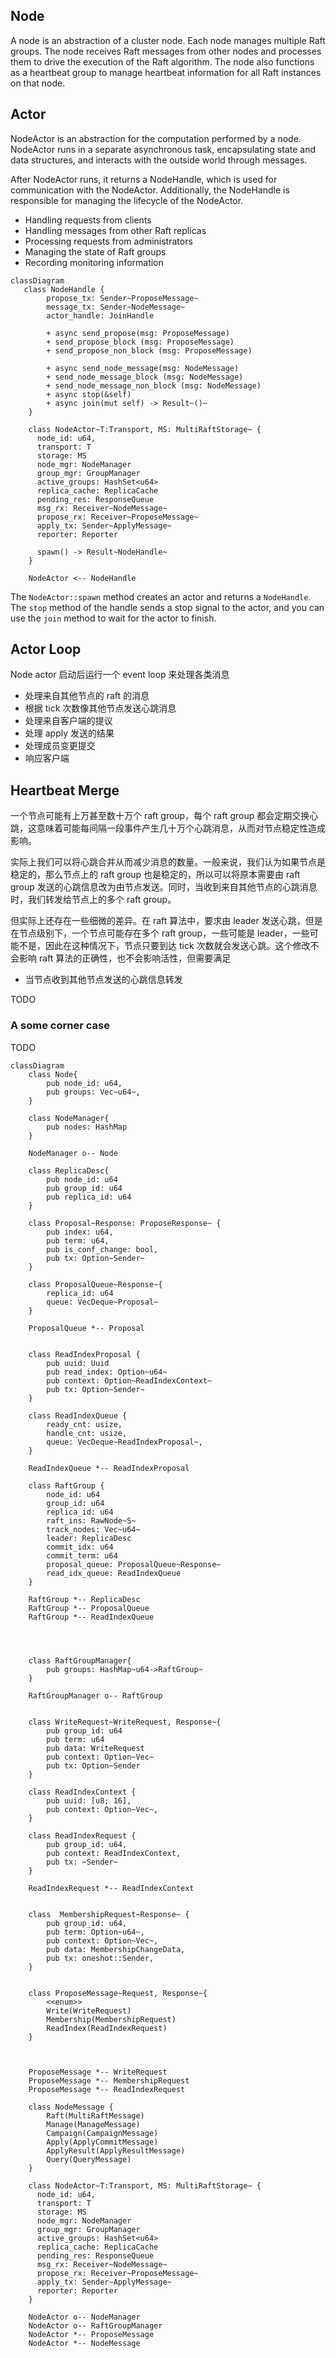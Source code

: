 ## Node

A node is an abstraction of a cluster node. Each node manages multiple Raft groups. The node receives Raft messages from other nodes and processes them to drive the execution of the Raft algorithm. The node also functions as a heartbeat group to manage heartbeat information for all Raft instances on that node.

## Actor

NodeActor is an abstraction for the computation performed by a node. NodeActor runs in a separate asynchronous task, encapsulating state and data structures, and interacts with the outside world through messages.

After NodeActor runs, it returns a NodeHandle, which is used for communication with the NodeActor. Additionally, the NodeHandle is responsible for managing the lifecycle of the NodeActor.

- Handling requests from clients
- Handling messages from other Raft replicas
- Processing requests from administrators
- Managing the state of Raft groups
- Recording monitoring information 


```mermaid
classDiagram
   class NodeHandle {
        propose_tx: Sender~ProposeMessage~
        message_tx: Sender~NodeMessage~
        actor_handle: JoinHandle
        
        + async send_propose(msg: ProposeMessage)
        + send_propose_block (msg: ProposeMessage)
        + send_propose_non_block (msg: ProposeMessage)

        + async send_node_message(msg: NodeMessage)
        + send_node_message_block (msg: NodeMessage)
        + send_node_message_non_block (msg: NodeMessage)
        + async stop(&self)
        + async join(mut self) -> Result~()~
    }

    class NodeActor~T:Transport, MS: MultiRaftStorage~ {
      node_id: u64,
      transport: T
      storage: MS
      node_mgr: NodeManager
      group_mgr: GroupManager
      active_groups: HashSet<u64>
      replica_cache: ReplicaCache
      pending_res: ResponseQueue
      msg_rx: Receiver~NodeMessage~
      propose_rx: Receiver~ProposeMessage~
      apply_tx: Sender~ApplyMessage~
      reporter: Reporter

      spawn() -> Result~NodeHandle~
    }

    NodeActor <-- NodeHandle

```


The `NodeActor::spawn` method creates an actor and returns a `NodeHandle`. The `stop` method of the handle sends a stop signal to the actor, and you can use the `join` method to wait for the actor to finish.

## Actor Loop

Node actor 启动后运行一个 event loop 来处理各类消息
- 处理来自其他节点的 raft 的消息
- 根据 tick 次数像其他节点发送心跳消息
- 处理来自客户端的提议
- 处理 apply 发送的结果
- 处理成员变更提交
- 响应客户端



## Heartbeat Merge

一个节点可能有上万甚至数十万个 raft group，每个 raft group 都会定期交换心跳，这意味着可能每间隔一段事件产生几十万个心跳消息，从而对节点稳定性造成影响。

实际上我们可以将心跳合并从而减少消息的数量。一般来说，我们认为如果节点是稳定的，那么节点上的 raft group 也是稳定的，所以可以将原本需要由 raft group 发送的心跳信息改为由节点发送。同时，当收到来自其他节点的心跳消息时，我们转发给节点上的多个 raft group。

但实际上还存在一些细微的差异。在 raft 算法中，要求由 leader 发送心跳，但是在节点级别下，一个节点可能存在多个 raft group，一些可能是 leader，一些可能不是，因此在这种情况下，节点只要到达 tick 次数就会发送心跳。这个修改不会影响 raft 算法的正确性，也不会影响活性，但需要满足
- 当节点收到其他节点发送的心跳信息转发

TODO

### A some corner case

TODO


```mermaid
classDiagram
    class Node{
        pub node_id: u64,
        pub groups: Vec~u64~,
    }

    class NodeManager{
        pub nodes: HashMap
    }

    NodeManager o-- Node

    class ReplicaDesc{
        pub node_id: u64
        pub group_id: u64
        pub replica_id: u64
    }

    class Proposal~Response: ProposeResponse~ {
        pub index: u64,
        pub term: u64,
        pub is_conf_change: bool,
        pub tx: Option~Sender~
    }

    class ProposalQueue~Response~{
        replica_id: u64
        queue: VecDeque~Proposal~
    }

    ProposalQueue *-- Proposal


    class ReadIndexProposal {
        pub uuid: Uuid
        pub read_index: Option~u64~
        pub context: Option~ReadIndexContext~
        pub tx: Option~Sender~
    }

    class ReadIndexQueue {
        ready_cnt: usize,
        handle_cnt: usize,
        queue: VecDeque~ReadIndexProposal~,
    }

    ReadIndexQueue *-- ReadIndexProposal

    class RaftGroup {
        node_id: u64
        group_id: u64
        replica_id: u64
        raft_ins: RawNode~S~
        track_nodes: Vec~u64~
        leader: ReplicaDesc
        commit_idx: u64
        commit_term: u64
        proposal_queue: ProposalQueue~Response~
        read_idx_queue: ReadIndexQueue
    }

    RaftGroup *-- ReplicaDesc
    RaftGroup *-- ProposalQueue
    RaftGroup *-- ReadIndexQueue
    

    

    class RaftGroupManager{
        pub groups: HashMap~u64->RaftGroup~
    }

    RaftGroupManager o-- RaftGroup
    

    class WriteRequest~WriteRequest, Response~{
        pub group_id: u64
        pub term: u64
        pub data: WriteRequest
        pub context: Option~Vec~
        pub tx: Option~Sender
    }

    class ReadIndexContext {
        pub uuid: [u8; 16],
        pub context: Option~Vec~,
    }

    class ReadIndexRequest {
        pub group_id: u64,
        pub context: ReadIndexContext,
        pub tx: ~Sender~
    }

    ReadIndexRequest *-- ReadIndexContext

    
    class  MembershipRequest~Response~ {
        pub group_id: u64,
        pub term: Option~u64~,
        pub context: Option~Vec~,
        pub data: MembershipChangeData,
        pub tx: oneshot::Sender,
    }


    class ProposeMessage~Request, Response~{
        <<enum>>
        Write(WriteRequest)
        Membership(MembershipRequest)
        ReadIndex(ReadIndexRequest)
    }

    

    ProposeMessage *-- WriteRequest
    ProposeMessage *-- MembershipRequest
    ProposeMessage *-- ReadIndexRequest

    class NodeMessage {
        Raft(MultiRaftMessage)
        Manage(ManageMessage)
        Campaign(CampaignMessage)
        Apply(ApplyCommitMessage)
        ApplyResult(ApplyResultMessage)
        Query(QueryMessage)
    }

    class NodeActor~T:Transport, MS: MultiRaftStorage~ {
      node_id: u64,
      transport: T
      storage: MS
      node_mgr: NodeManager
      group_mgr: GroupManager
      active_groups: HashSet<u64>
      replica_cache: ReplicaCache
      pending_res: ResponseQueue
      msg_rx: Receiver~NodeMessage~
      propose_rx: Receiver~ProposeMessage~
      apply_tx: Sender~ApplyMessage~
      reporter: Reporter
    }

    NodeActor o-- NodeManager
    NodeActor o-- RaftGroupManager
    NodeActor *-- ProposeMessage
    NodeActor *-- NodeMessage
```